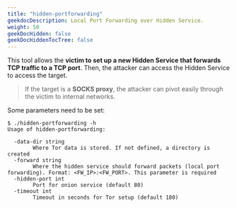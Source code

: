 ```yaml
---
title: "hidden-portforwarding"
geekdocDescription: Local Port Forwarding over Hidden Service.
weight: 50
geekDocHidden: false
geekDocHiddenTocTree: false
---
```

This tool allows the **victim to set up a new Hidden Service that forwards TCP traffic to a TCP port**. Then, the attacker can access the Hidden Service to access the target.

> If the target is a **SOCKS proxy**, the attacker can pivot easily through the victim to internal networks.

Some parameters need to be set:
```
$ ./hidden-portforwarding -h
Usage of hidden-portforwarding:

  -data-dir string
        Where Tor data is stored. If not defined, a directory is created
  -forward string
        Where the hidden service should forward packets (local port forwarding). Format: <FW_IP>:<FW_PORT>. This parameter is required
  -hidden-port int
        Port for onion service (default 80)
  -timeout int
        Timeout in seconds for Tor setup (default 180)
```
